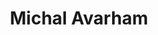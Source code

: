 ---
category: residents
layout: post
title: Michal Avarham
profession: material / product design
website: www.michalavraham.com
image: /images/residents/michalavraham_02.png
---